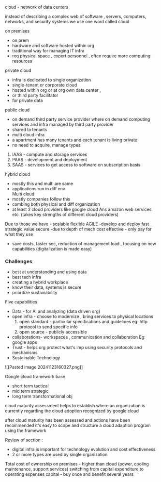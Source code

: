 cloud - network of data centers

instead of describing a complex web of software , servers, computers, networks, and security systems  we use one word called cloud 

on premises
- on prem
- hardware and software hosted within org
- traditional way for managing IT infra
- req physical space , expert personnel , often require more computing resources 

private cloud
- infra is dedicated to single organization 
- single-tenant or corporate cloud 
- hosted within org or at org own data center ,
- or third party facilitator
- for private data

public cloud 
- on demand third party service provider where on demand computing services and infra managed by  third party provider
- shared to tenants
- multi cloud infra 
- a apartment has many tenants and each tenant is living private 
- no need to acquire, manage 
types:
 1. IAAS - compute and storage services
 2. PAAS - development and deployment 
 3. SAAS - services to get access to software on subscription basis

hybrid cloud
- mostly this and multi are same
- applications run in diff env  
Multi cloud
- mostly companies follow this
- combing both physical and diff organization 
- at least 2 cloud providers like google cloud Ans amazon web services etc. (takes key strengths of different cloud providers)


Due to those 
we have - scalable 
flexible 
AGILE -develop and deploy fast 
strategic value 
secure -due to depth of mech 
cost effective - only pay for what they use 

- save costs, faster sec, reduction of management load , focusing on new capabilities (digitalization is made easy)

### Challenges

- best at understanding and using data 
- best tech infra 
- creating a hybrid workplace 
- know their data, systems is secure 
- prioritize sustainability 

Five capabilities
- Data - for AI and analyzing (data driven org)
- open infra - choose to modernize , bring services to physical locations
	 1. open standard - particular specifications and guidelines eg: http protocol to send specific info 
	 2. open source - publicly accessible 
- collaborations-  workspaces , communication and collaboration Eg: google apps
- Trust - helps org protect what's imp using security protocols and mechanisms
- Sustainable Technology 

![[Pasted image 20241123160327.png]]

Google cloud framework base 
- short term tactical
- mid term strategic 
- long term transformational obj 

cloud maturity assessment helps to establish where an organization is currently regarding the cloud adoption recognized by google cloud

after cloud maturity has been assessed and actions have been recommended it's easy to scope and structure a cloud adaption program using the framework


Review of section :

- digital infra is important for technology evolution and cost effectiveness
- 2 or more types are used by single organization 


Total cost of ownership 
on premises -  higher than cloud (power, cooling maintenance, support services)
switching from capital expenditure to operating expenses 
capital - buy once and benefit several years





